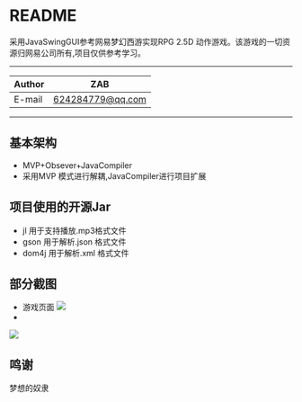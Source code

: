 README
===========================
采用JavaSwingGUI参考网易梦幻西游实现RPG 2.5D 动作游戏。该游戏的一切资源归网易公司所有,项目仅供参考学习。
****
|Author|ZAB|
|---|---
|E-mail|624284779@qq.com
****
## 基本架构
* MVP+Obsever+JavaCompiler
* 采用MVP 模式进行解耦,JavaCompiler进行项目扩展

## 项目使用的开源Jar
* jl    用于支持播放.mp3格式文件
* gson  用于解析.json 格式文件
* dom4j 用于解析.xml 格式文件

## 部分截图
* 游戏页面
![](https://github.com/zhouaobo/mxxy/raw/master/projectIv/image1.JPG) 
*
![](https://github.com/zhouaobo/mxxy/raw/master/projectIv/image2.JPG) 

## 鸣谢
梦想的奴隶


